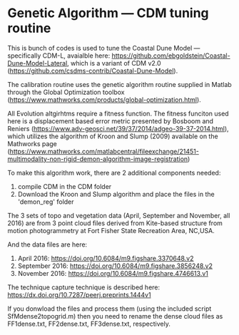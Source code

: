 # Genetic Algorithm — CDM tuning routine

This is bunch of codes is used to tune the Coastal Dune Model — specifically CDM-L, avaialble here:  https://github.com/ebgoldstein/Coastal-Dune-Model-Lateral, which is a variant of CDM v2.0 (https://github.com/csdms-contrib/Coastal-Dune-Model). 

The calibration routine uses the genetic algorithm routine supplied in Matlab through the Global Optimization toolbox (https://www.mathworks.com/products/global-optimization.html). 

All Evolution altgirhtms require a fitness function. The fitness funciton used here is a displacement based error metric presented by Bosboom and Reniers (https://www.adv-geosci.net/39/37/2014/adgeo-39-37-2014.html), which utilizes the algorithm of Kroon and Slump (2009) available on the Mathworks page (https://www.mathworks.com/matlabcentral/fileexchange/21451-multimodality-non-rigid-demon-algorithm-image-registration)

To make this algorithm work, there are 2 additional components needed:
  1. compile CDM in the CDM folder
  2. Download the Kroon and Slump algorithm and place the files in the 'demon_reg' folder
  
The 3 sets of topo and vegetation data (April, September and November, all 2016) are from 3 point cloud files derived from Kite-based structure from motion photogrammetry at Fort Fisher State Recreation Area, NC,USA. 

And the data files are here:
  1. April 2016: https://doi.org/10.6084/m9.figshare.3370648.v2
  2. September 2016: https://doi.org/10.6084/m9.figshare.3856248.v2
  3. November 2016: https://doi.org/10.6084/m9.figshare.4746613.v1
 
The technique capture technique is described here: https://dx.doi.org/10.7287/peerj.preprints.1444v1 
 
If you donwload the files and process them (using the included script SfMdense2topogrid.m) then you need to rename the dense cloud files as  FF1dense.txt, FF2dense.txt, FF3dense.txt, respectively.
